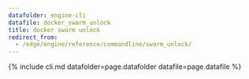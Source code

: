 ```yaml
---
datafolder: engine-cli
datafile: docker_swarm_unlock
title: docker swarm unlock
redirect_from:
  - /edge/engine/reference/commandline/swarm_unlock/
---
```

<!--
This page is automatically generated from Docker's source code. If you want to
suggest a change to the text that appears here, open a ticket or pull request
in the source repository on GitHub:

https://github.com/docker/cli
-->

{% include cli.md datafolder=page.datafolder datafile=page.datafile %}
